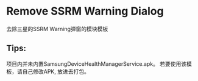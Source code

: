 # Remove SSRM Warning Dialog

去除三星的SSRM Warning弹窗的模块模板

Tips:
---
项目内并未内置SamsungDeviceHealthManagerService.apk。
若要使用该模板，请自己修改APK, 放进去打包。
